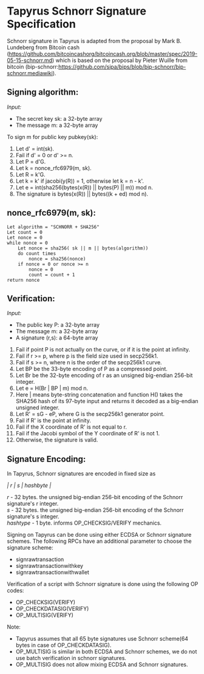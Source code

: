 Tapyrus Schnorr Signature Specification
========================================

Schnorr signature in Tapyrus is adapted from the proposal by Mark B. Lundeberg from Bitcoin cash (https://github.com/bitcoincashorg/bitcoincash.org/blob/master/spec/2019-05-15-schnorr.md) which is based on the proposal by Pieter Wuille from bitcoin (bip-schnorr:https://github.com/sipa/bips/blob/bip-schnorr/bip-schnorr.mediawiki).

Signing algorithm:
-------------------
*Input:*
* The secret key sk: a 32-byte array
* The message m: a 32-byte array

To sign m for public key pubkey(sk):   
1. Let d' = int(sk).
1. Fail if d' = 0 or d' >= n.
1. Let P = d'G.
1. Let k = nonce_rfc6979(m, sk).
1. Let R = k'G.
1. Let k = k' if jacobi(y(R)) = 1, otherwise let k = n - k'.
1. Let e = int(sha256(bytes(x(R)) || bytes(P) || m)) mod n.
1. The signature is bytes(x(R)) || bytes((k + ed) mod n).

nonce_rfc6979(m, sk):
---------------------
```
Let algorithm = "SCHNORR + SHA256"
Let count = 0
Let nonce = 0
while nonce = 0   
    Let nonce = sha256( sk || m || bytes(algorithm))   
    do count times   
        nonce = sha256(nonce)   
    if nonce = 0 or nonce >= n   
        nonce = 0   
        count = count + 1   
return nonce
```

Verification:
-------------
*Input:*
* The public key P: a 32-byte array
* The message m: a 32-byte array
* A signature (r,s): a 64-byte array

1. Fail if point P is not actually on the curve, or if it is the point at infinity.   
1. Fail if r >= p, where p is the field size used in secp256k1.   
1. Fail if s >= n, where n is the order of the secp256k1 curve.   
1. Let BP be the 33-byte encoding of P as a compressed point.   
1. Let Br be the 32-byte encoding of r as an unsigned big-endian 256-bit integer.   
1. Let e = H(Br | BP | m) mod n.    
1. Here | means byte-string concatenation and function H() takes the SHA256 hash of its 97-byte input and returns it decoded as a big-endian unsigned integer.   
1. Let R' = sG - eP, where G is the secp256k1 generator point.   
1. Fail if R' is the point at infinity.   
1. Fail if the X coordinate of R' is not equal to r.   
1. Fail if the Jacobi symbol of the Y coordinate of R' is not 1.   
1. Otherwise, the signature is valid.   

Signature Encoding:
-------------------
In Tapyrus, Schnorr signatures are encoded in fixed size as

*| r | s | hashbyte |*  

_r_ - 32 bytes. the unsigned big-endian 256-bit encoding of the Schnorr signature's r integer.    
_s_ - 32 bytes. the unsigned big-endian 256-bit encoding of the Schnorr signature's s integer.   
_hashtype_ - 1 byte.  informs OP_CHECKSIG/VERIFY mechanics.

Signing on Tapyrus can be done using either ECDSA or Schnorr signature schemes. The following RPCs have an additional parameter to choose the signature scheme:
* signrawtransaction
* signrawtransactionwithkey
* signrawtransactionwithwallet

Verification of a script with Schnorr signature is done using the following OP codes:
* OP_CHECKSIG(VERIFY)
* OP_CHECKDATASIG(VERIFY)
* OP_MULTISIG(VERIFY)

Note: 
* Tapyrus assumes that all 65 byte signatures use Schnorr scheme(64 bytes in case of OP_CHECKDATASIG).
* OP_MULTISIG is similar in both ECDSA and Schnorr schemes, we do not use batch verification in schnorr signatures.
* OP_MULTISIG does not allow mixing ECDSA and Schnorr signatures. 
